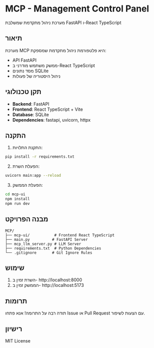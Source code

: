 # MCP - Management Control Panel

מערכת ניהול מתקדמת שמשלבת FastAPI ו-React TypeScript

## תיאור

מערכת MCP היא פלטפורמת ניהול מתקדמת שמספקת:
- API FastAPI
- ממשק משתמש מודרני ב-React TypeScript
- מסד נתונים SQLite
- ניהול היסטוריה של פעולות

## תקן טכנולוגי

- **Backend**: FastAPI
- **Frontend**: React TypeScript + Vite
- **Database**: SQLite
- **Dependencies**: fastapi, uvicorn, httpx

## התקנה

1. התקנת התלויות:
```bash
pip install -r requirements.txt
```

2. הפעלת השרת:
```bash
uvicorn main:app --reload
```

3. הפעלת הממשק:
```bash
cd mcp-ui
npm install
npm run dev
```

## מבנה הפרויקט

```
MCP/
├── mcp-ui/           # Frontend React TypeScript
├── main.py          # FastAPI Server
├── mcp_llm_server.py # LLM Server
├── requirements.txt  # Python Dependencies
└── .gitignore       # Git Ignore Rules
```

## שימוש

1. השרת זמין ב- http://localhost:8000
2. הממשק זמין ב- http://localhost:5173

## תרומות

תודה רבה על התרומה! אנא פתחו Issue או Pull Request עם הצעות לשיפור.

## רישיון

MIT License
